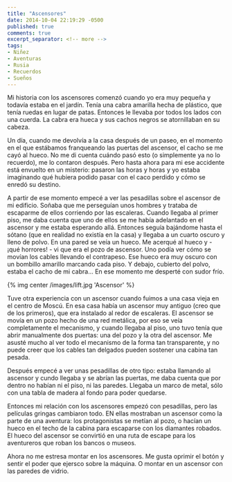 ```yaml
---
title: "Ascensores"
date: 2014-10-04 22:19:29 -0500
published: true
comments: true
excerpt_separator: <!-- more -->
tags:
- Niñez
- Aventuras
- Rusia
- Recuerdos
- Sueños
---
```


Mi historia con los ascensores comenzó cuando yo era muy pequeña y todavía
estaba en el jardín. Tenía una cabra amarilla hecha de plástico,
que tenía ruedas en lugar de patas. Entonces le llevaba por todos los
lados con una cuerda. La cabra era hueca y sus cachos negros se atornillaban
en su cabeza.

<!-- more -->

Un día, cuando me devolvía a la casa después de un paseo, en el momento en
el que estábamos franqueando las puertas del ascensor, el cacho se me cayó
al hueco. No me di cuenta cuándo pasó esto (o simplemente ya no lo recuerdo),
me lo contaron después. Pero hasta ahora para mi ese accidente está envuelto
en un misterio: pasaron las horas y horas y yo estaba imaginando qué hubiera
podido pasar con el caco perdido y cómo se enredó su destino.

A partir de ese momento empecé a ver las pesadillas sobre el ascensor de mi
edificio. Soñaba que me perseguían unos hombres y trataba de escaparme de
ellos corriendo por las escaleras. Cuando llegaba al primer piso, me daba
cuenta que uno de ellos se me había adelantado en el ascensor y me estaba
esperando allá. Entonces seguía bajándome hasta el sótano (que en realidad
no existía en la casa) y llegaba a un cuarto oscuro y lleno de polvo.
En una pared se veía un hueco. Me acerqué al hueco y - ¡qué horrores! -
vi que era el pozo de ascensor. Uno podía ver cómo se movían los cables
llevando el contrapeso. Ese hueco era muy oscuro con un bombillo amarillo
marcando cada piso. Y debajo, cubierto del polvo, estaba el cacho de mi cabra...
En ese momento me desperté con sudor frío.

{% img center /images/lift.jpg 'Ascensor' %}

Tuve otra experiencia con un ascensor cuando fuimos a una casa vieja en el
centro de Moscú. En esa casa había un ascensor muy antiguo
(creo que de los primeros), que era instalado al redor de escaleras.
El ascensor se movía en un pozo hecho de una red metálica, por eso se veía
completamente el mecanismo, y cuando llegaba al piso, uno tuvo tenía que
abrir manualmente dos puertas: una del pozo y la otra del ascensor.
Me asusté mucho al ver todo el mecanismo de la forma tan transparente,
y no puede creer que los cables tan delgados pueden sostener una cabina
tan pesada.

Después empecé a ver unas pesadillas de otro tipo: estaba llamando al
ascensor y cundo llegaba y se abrían las puertas, me daba cuenta que por
dentro no habían ni el piso, ni las paredes. Llegaba un marco de metal,
sólo con una tabla de madera al fondo para poder quedarse.

Entonces mi relación con los ascensores empezó con pesadillas, pero
las películas gringas cambiaron todo. EN ellas mostraban un ascensor
como la parte de una aventura: los protagonistas se metían al pozo,
o hacían un hueco en el techo de la cabina para escaparse con los diamantes
robados. El hueco del ascensor se convirtió en una ruta de escape para los
aventureros que roban los bancos o museos.

Ahora no me estresa montar en los ascensores. Me gusta oprimir el botón y
sentir el poder que ejersco sobre la máquina. O montar en un ascensor con
las paredes de vidrio.
